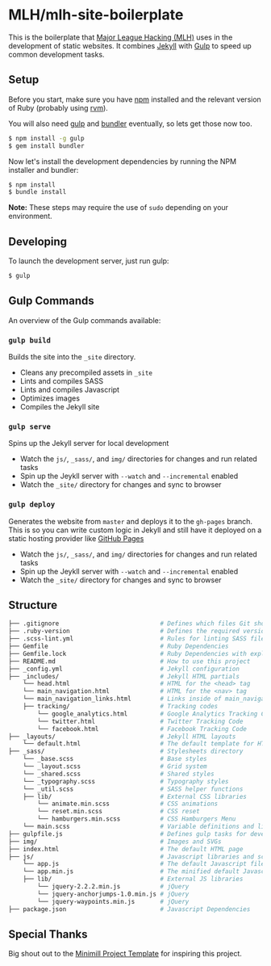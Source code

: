 MLH/mlh-site-boilerplate
========================================

This is the boilerplate that [Major League Hacking (MLH)][mlh] uses in the
development of static websites.  It combines [Jekyll][jekyll] with
[Gulp][gulp] to speed up common development tasks.

## Setup

Before you start, make sure you have [npm][npm-install] installed and the
relevant version of Ruby (probably using [rvm][rvm]).

You will also need [gulp][gulp] and [bundler][bundler] eventually, so lets get
those now too.

```bash
$ npm install -g gulp
$ gem install bundler
```

Now let's install the development dependencies by running the NPM installer and
bundler:

```bash
$ npm install
$ bundle install
```

**Note:** These steps may require the use of `sudo` depending on your
environment.

## Developing

To launch the development server, just run gulp:

```bash
$ gulp
```

## Gulp Commands

An overview of the Gulp commands available:

### `gulp build`

Builds the site into the `_site` directory.

 - Cleans any precompiled assets in `_site`
 - Lints and compiles SASS
 - Lints and compiles Javascript
 - Optimizes images
 - Compiles the Jekyll site

### `gulp serve`

Spins up the Jekyll server for local development

 - Watch the `js/`, `_sass/`, and `img/` directories for changes and run
   related tasks
 - Spin up the Jeykll server with `--watch` and `--incremental` enabled
 - Watch the `_site/` directory for changes and sync to browser

### `gulp deploy`

Generates the website from `master` and deploys it to the `gh-pages` branch. This is so you can write custom logic in Jekyll and still have it deployed on a static hosting provider like [GitHub Pages][github-pages]

 - Watch the `js/`, `_sass/`, and `img/` directories for changes and run
   related tasks
 - Spin up the Jeykll server with `--watch` and `--incremental` enabled
 - Watch the `_site/` directory for changes and sync to browser

## Structure

```bash
├── .gitignore                            # Defines which files Git should diregard
├── .ruby-version                         # Defines the required version of Ruby
├── .scss-lint.yml                        # Rules for linting SASS files
├── Gemfile                               # Ruby Dependencies
├── Gemfile.lock                          # Ruby Dependencies with explicit versions
├── README.md                             # How to use this project
├── _config.yml                           # Jekyll configuration
├── _includes/                            # Jekyll HTML partials
    └── head.html                         # HTML for the <head> tag
    └── main_navigation.html              # HTML for the <nav> tag
    └── main_navigation_links.html        # Links inside of main_navigation.html
    ├── tracking/                         # Tracking codes
        └── google_analytics.html         # Google Analytics Tracking Code
        └── twitter.html                  # Twitter Tracking Code
        └── facebook.html                 # Facebook Tracking Code
├── _layouts/                             # Jekyll HTML layouts
    └── default.html                      # The default template for HTML pages
├── _sass/                                # Stylesheets directory
    └── _base.scss                        # Base styles
    └── _layout.scss                      # Grid system
    └── _shared.scss                      # Shared styles
    └── _typography.scss                  # Typography styles
    └── _util.scss                        # SASS helper functions
    ├── lib/                              # External CSS libraries
        └── animate.min.scss              # CSS animations
        └── reset.min.scss                # CSS reset
        └── hamburgers.min.scss           # CSS Hamburgers Menu
    └── main.scss                         # Variable definitions and list of SASS partials to compile
├── gulpfile.js                           # Defines gulp tasks for development
├── img/                                  # Images and SVGs
├── index.html                            # The default HTML page
├── js/                                   # Javascript libraries and scripts
    └── app.js                            # The default Javascript file
    └── app.min.js                        # The minified default Javascript file
    ├── lib/                              # External JS libraries
        └── jquery-2.2.2.min.js           # jQuery
        └── jquery-anchorjumps-1.0.min.js # jQuery
        └── jquery-waypoints.min.js       # jQuery
├── package.json                          # Javascript Dependencies
```

## Special Thanks

Big shout out to the [Minimill Project Template](https://github.com/minimill/project-template)
for inspiring this project.

[mlh]: http://mlh.io
[github-pages]: https://pages.github.com
[jekyll]: https://jekyllrb.com
[gulp]: http://gulpjs.com/
[npm-install]: https://nodejs.org/en/download/
[rvm]: https://rvm.io/
[bundler]: http://bundler.io/
